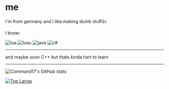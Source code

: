 # me
I'm from germany and I like making dumb stuff👍

I know:

![lua](https://img.shields.io/badge/-Lua-blue?style=for-the-badge) ![luau](https://img.shields.io/badge/-Luau-blue?style=for-the-badge) ![java](https://img.shields.io/badge/-Java-red?style=for-the-badge) ![c#](https://img.shields.io/badge/-C%23-green?style=for-the-badge)

---

and maybe soon C++ but thats kinda hart to learn

<!---
![c++](https://img.shields.io/badge/-C%2B%2B-blue?style=for-the-badge)
--->

---

![Command17's GitHub stats](https://github-readme-stats.vercel.app/api?username=command17&show_icons=true&theme=transparent)

[![Top Langs](https://github-readme-stats.vercel.app/api/top-langs/?username=command17&layout=compact&theme=transparent)](https://github.com/anuraghazra/github-readme-stats)
